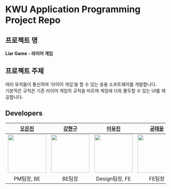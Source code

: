 # KWU Application Programming Project Repo

## 프로젝트 명

**Liar Game - 라이어 게임**

## 프로젝트 주제

여러 유저들이 통신하여 ‘라이어 게임’을 할 수 있는 응용 소프트웨어를 개발합니다.  
기본적은 규칙은 기존 라이어 게임의 규칙을 따르며 게임에 더욱 몰두할 수 있는 UI를 제공합니다.

## Developers

<table>
    <thead>
        <tr>
            <th style="text-align:center;"><a href="https://github.com/Eunjin03">오은진</a></th>
            <th style="text-align:center;"><a href="https://github.com/gusrns48">강현구</a></th>
            <th style="text-align:center;"><a href="https://github.com/YuJin020303">이유진</a></th>
            <th style="text-align:center;"><a href="https://github.com/G0MTENG">공태윤</a></th>
        </tr>
    </thead>
    <tbody>
        <tr>
            <td><img src="https://avatars.githubusercontent.com/u/115154546?v=4" width="120"/></td>
            <td><img src="https://avatars.githubusercontent.com/u/49228161?v=4" width="120"/></td>
            <td><img src="https://avatars.githubusercontent.com/u/84318474?v=4" width="120"/></td>
            <td><img src="https://avatars.githubusercontent.com/u/106204894?v=4" width="120"/></td>
        </tr>
        <tr>
            <td style="text-align:center;">PM팀장, BE</td>
            <td style="text-align:center;">BE팀장</td>
            <td style="text-align:center;">Design팀장, FE</td>
            <td style="text-align:center;">FE팀장</td>
        </tr>
    </tbody>
</table>








<!--

**Here are some ideas to get you started:**

🙋‍♀️ A short introduction - what is your organization all about?
🌈 Contribution guidelines - how can the community get involved?
👩‍💻 Useful resources - where can the community find your docs? Is there anything else the community should know?
🍿 Fun facts - what does your team eat for breakfast?
🧙 Remember, you can do mighty things with the power of [Markdown](https://docs.github.com/github/writing-on-github/getting-started-with-writing-and-formatting-on-github/basic-writing-and-formatting-syntax)
-->
